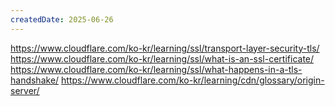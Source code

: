 ```yaml
---
createdDate: 2025-06-26
---
```

https://www.cloudflare.com/ko-kr/learning/ssl/transport-layer-security-tls/
https://www.cloudflare.com/ko-kr/learning/ssl/what-is-an-ssl-certificate/
https://www.cloudflare.com/ko-kr/learning/ssl/what-happens-in-a-tls-handshake/
https://www.cloudflare.com/ko-kr/learning/cdn/glossary/origin-server/